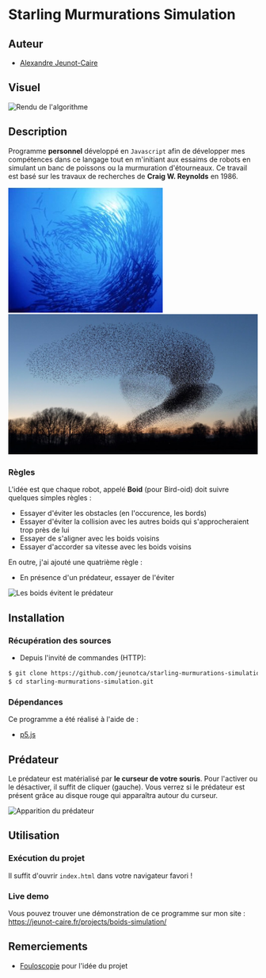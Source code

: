 # Starling Murmurations Simulation

## Auteur

- [Alexandre Jeunot-Caire](https://github.com/jeunotca)

## Visuel

<img src="./img/demo.gif" alt="Rendu de l'algorithme" style="margin: auto;"/>

## Description

Programme <b>personnel</b> développé en `Javascript` afin de développer mes compétences dans ce langage tout en m'initiant aux essaims de robots en simulant un banc de poissons ou la murmuration d'étourneaux. Ce travail est basé sur les travaux de recherches de **Craig W. Reynolds** en 1986.

<img src="./img/fish.jpg" alt="Banc de poissons" style="margin: auto;"/>
<img src="./img/starlings.jpg" alt="Murmuration d'étourneaux" style="margin: auto;"/>

### Règles

L'idée est que chaque robot, appelé **Boid** (pour Bird-oid) doit suivre quelques simples règles :
- Essayer d'éviter les obstacles (en l'occurence, les bords)
- Essayer d'éviter la collision avec les autres boids qui s'approcheraient trop près de lui
- Essayer de s'aligner avec les boids voisins
- Essayer d'accorder sa vitesse avec les boids voisins

En outre, j'ai ajouté une quatrième règle :
- En présence d'un prédateur, essayer de l'éviter

<img src="./img/avoid-predator.gif" alt="Les boids évitent le prédateur" style="margin: auto;"/>

## Installation

### Récupération des sources

* Depuis l'invité de commandes (HTTP):
```bash
$ git clone https://github.com/jeunotca/starling-murmurations-simulation.git
$ cd starling-murmurations-simulation.git
```

### Dépendances

Ce programme a été réalisé à l'aide de :
- [p5.js](https://p5js.org/)

## Prédateur

Le prédateur est matérialisé par **le curseur de votre souris**. Pour l'activer ou le désactiver, il suffit de cliquer (gauche). Vous verrez si le prédateur est présent grâce au disque rouge qui apparaîtra autour du curseur.

<img src="./img/spawn-predator.gif" alt="Apparition du prédateur" style="margin: auto;"/>

## Utilisation

### Exécution du projet

Il suffit d'ouvrir `index.html` dans votre navigateur favori !

### Live demo

Vous pouvez trouver une démonstration de ce programme sur mon site : https://jeunot-caire.fr/projects/boids-simulation/

## Remerciements

- [Fouloscopie](https://www.youtube.com/channel/UCLXDNUOO3EQ80VmD9nQBHPg) pour l'idée du projet
